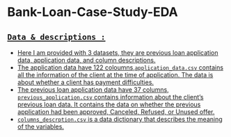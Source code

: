 # Bank-Loan-Case-Study-EDA

## <u>`Data & descriptions :`

-	Here I am provided with 3 datasets, they are previous loan application data, application data, and column descriptions.
-	The application data have 122 coloumns,`application_data.csv` contains all the information of the client at the time of application. The data is about whether a client has payment difficulties.
-	The previous loan application data have 37 columns, `previous_application.csv` contains information about the client’s previous loan data. It contains the data on whether the previous application had been approved, Canceled, Refused, or Unused offer.
-	`columns_descrption.csv` is a data dictionary that describes the meaning of the variables.
